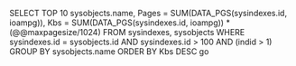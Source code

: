 SELECT TOP 10
    sysobjects.name,
    Pages = SUM(DATA_PGS(sysindexes.id, ioampg)),
    Kbs = SUM(DATA_PGS(sysindexes.id, ioampg)) * (@@maxpagesize/1024)
FROM sysindexes, sysobjects
WHERE sysindexes.id = sysobjects.id
AND sysindexes.id > 100
AND (indid > 1)
GROUP BY sysobjects.name
ORDER BY Kbs DESC
go
